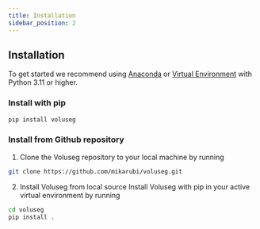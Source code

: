 ```yaml
---
title: Installation
sidebar_position: 2
---
```



## Installation

To get started we recommend using [Anaconda](https://www.anaconda.com/distribution/) or [Virtual Environment](https://docs.python.org/3/library/venv.html) with Python 3.11 or higher.


### Install with pip
```python
pip install voluseg
```


### Install from Github repository

1. Clone the Voluseg repository to your local machine by running
```bash
git clone https://github.com/mikarubi/voluseg.git
```

2. Install Voluseg from local source
Install Voluseg with pip in your active virtual environment by running
```bash
cd voluseg
pip install .
```
